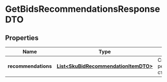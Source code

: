

# GetBidsRecommendationsResponseDTO

## Properties

Name | Type | Description | Notes
------------ | ------------- | ------------- | -------------
**recommendations** | [**List&lt;SkuBidRecommendationItemDTO&gt;**](SkuBidRecommendationItemDTO.md) | Список товаров с рекомендованными ставками. | 




